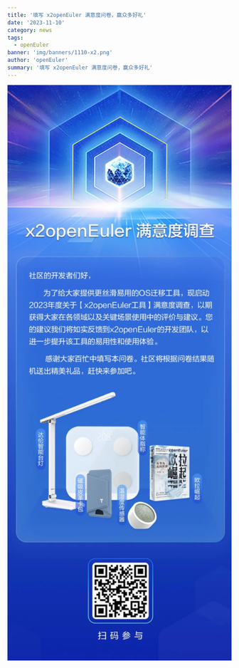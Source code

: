 ```yaml
---
title: '填写 x2openEuler 满意度问卷，赢众多好礼'
date: '2023-11-10'
category: news
tags:
  - openEuler
banner: 'img/banners/1110-x2.png'
author: 'openEuler'
summary: '填写 x2openEuler 满意度问卷，赢众多好礼'
---
```



<img src="./media/image1.jpeg" width="1000" >